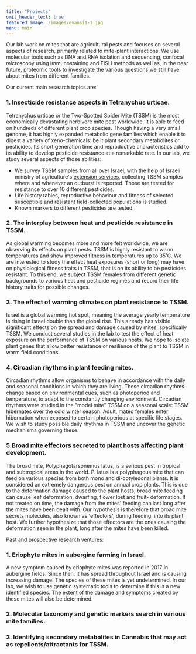 ```yaml
---
title: "Projects"
omit_header_text: true
featured_image: /images/evansi1-1.jpg
menu: main
---
```

Our lab work on mites that are agricultural pests and focuses on several aspects of research, primarily related to mite-plant interactions. We use molecular tools such as DNA and RNA isolation and sequencing, confocal microscopy using immunostaining and FISH methods as well as, in the near future, proteomic tools to investigate the various questions we still have about mites from different families. 

Our current main research topics are: 
### 1. Insecticide resistance aspects in Tetranychus urticae.
Tetranychus urticae or the Two-Spotted Spider Mite (TSSM) is the most economically devastating herbivore mite pest worldwide. It is able to feed on hundreds of different plant crop species. Though having a very small genome, it has highly expanded metabolic gene families which enable it to digest a variety of xeno-chemicals: be it plant secondary metabolites or pesticides.
Its short generation time and reproductive characteristics add to its ability to develop pesticide resistance at a remarkable rate. 
In our lab, we study several aspects of those abilities:
-	We survey TSSM samples from all over Israel, with the help of Israeli ministry of agriculture's [extension services](https://www.gov.il/en/departments/units/shaham-unit), collecting TSSM samples where and whenever an outburst is reported. Those are tested for resistance to over 10 different pesticides.
-	Life history tables, reproductive behaviour and fitness of selected susceptible and resistant field-collected populations is studied.
-	Known markers to different pesticides are tested.

### 2. The interplay between heat and pesticide resistance in TSSM. 
As global warming becomes more and more felt worldwide, we are observing its effects on plant pests. TSSM is highly resistant to warm temperatures and show improved fitness in temperatures up to 35ﹾC. 
We are interested to study the effect heat exposures (short or long) may have on physiological fitness traits in TSSM, that is on its ability to be pesticides resistant. 
To this end, we subject TSSM females from different genetic backgrounds to various heat and pesticide regimes and record their life history traits for possible changes.

### 3. The effect of warming climates on plant resistance to TSSM.
Israel is a global warming hot spot, meaning the average yearly temperature is rising in Israel double than the global rise. This already has visible significant effects on the spread and damage caused by mites, specifically TSSM. 
We conduct several studies in the lab to test the effect of heat exposure on the performance of TSSM on various hosts. 
We hope to isolate plant genes that allow better resistance or resilience of the plant to TSSM in warm field conditions.

### 4. Circadian rhythms in plant feeding mites.
Circadian rhythms allow organisms to behave in accordance with the daily and seasonal conditions in which they are living. These circadian rhythms change based on environmental cues, such as photoperiod and temperature, to adapt to the constantly changing environment. 
Circadian rhythms were studied in the "model mite" TSSM on a seasonal scale: TSSM hibernates over the cold winter season. Adult, mated females enter hibernation when exposed to certain photoperiods at specific life stages.
We wish to study possible daily rhythms in TSSM and uncover the genetic mechanisms governing these.  

### 5.Broad mite effectors secreted to plant hosts affecting plant development.
The broad mite, Polyphagotarsonemus latus, is a serious pest in tropical and subtropical areas in the world. 
P. latus is a polyphagous mite that can feed on various species from both mono and di-cotyledonal plants. It is considered an extremely dangerous pest on annual crop plants. 
This is due to the deformation damage caused to the plant hosts; broad mite feeding can cause leaf deformation, dwarfing, flower lost and fruit- deformation. If not treated on time, the damage from the mites' feeding can last long after the mites have been dealt with.
Our hypothesis is therefore that broad mite secrets molecules, also known as 'effectors', during feeding, into its plant host. We further hypothesize that those effectors are the ones causing the deformation seen in the plant, long after the mites have been killed. 

Past and prospective research ventures:
### 1. Eriophyte mites in aubergine farming in Israel.
A new symptom caused by eriophyte mites was reported in 2017 in aubergine fields. Since then, it has spread throughout Israel and is causing increasing damage. The species of these mites is yet undetermined. 
In our lab, we wish to use genetic systematic tools to determine if this is a new identified species. 
The extent of the damage and symptoms created by these mites will also be determined. 
### 2. Molecular taxonomy and genetic markers search in various mite families.
### 3. Identifying secondary metabolites in Cannabis that may act as repellents/attractants for TSSM.




